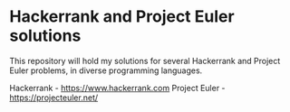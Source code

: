 # Hackerrank and Project Euler solutions

This repository will hold my solutions for several Hackerrank and Project
Euler problems, in diverse programming languages.

Hackerrank - https://www.hackerrank.com
Project Euler - https://projecteuler.net/
